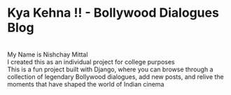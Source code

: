 # Kya Kehna !! - Bollywood Dialogues Blog
<br>
My Name is Nishchay Mittal
<br>
I created this as an individual project for college purposes
<br>
This is a fun project built with Django, where you can browse through a collection of legendary Bollywood dialogues, add new posts, and relive the moments that have shaped the world of Indian cinema
<br>


